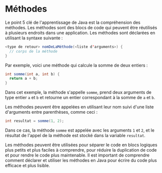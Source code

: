 # Méthodes

Le point 5 clé de l'apprentissage de Java est la compréhension des méthodes. Les méthodes sont des blocs de code qui peuvent être réutilisés à plusieurs endroits dans une application. Les méthodes sont déclarées en utilisant la syntaxe suivante :

```java
<type de retour> nomDeLaMéthode(<liste d'arguments>) {
  // corps de la méthode
}
```

Par exemple, voici une méthode qui calcule la somme de deux entiers :

```java
int somme(int a, int b) {
  return a + b;
}
```

Dans cet exemple, la méthode s'appelle `somme`, prend deux arguments de type entier `a` et `b` et retourne un entier correspondant à la somme de `a` et `b`.

Les méthodes peuvent être appelées en utilisant leur nom suivi d'une liste d'arguments entre parenthèses, comme ceci :

```java
int resultat = somme(1, 2);
```

Dans ce cas, la méthode `somme` est appelée avec les arguments `1` et `2`, et le résultat de l'appel de la méthode est stocké dans la variable `resultat`.

Les méthodes peuvent être utilisées pour séparer le code en blocs logiques plus petits et plus faciles à comprendre, pour réduire la duplication de code et pour rendre le code plus maintenable. Il est important de comprendre comment déclarer et utiliser les méthodes en Java pour écrire du code plus efficace et plus lisible.
